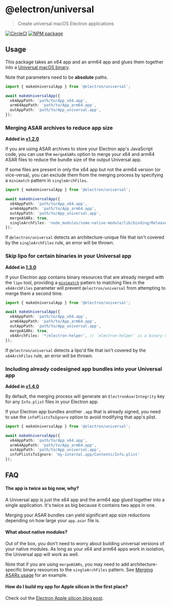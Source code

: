 # @electron/universal

> Create universal macOS Electron applications

[![CircleCI](https://circleci.com/gh/electron/universal/tree/main.svg?style=shield)](https://circleci.com/gh/electron/universal)
[![NPM package](https://img.shields.io/npm/v/@electron/universal)](https://npm.im/@electron/universal)

## Usage

This package takes an x64 app and an arm64 app and glues them together into a
[Universal macOS binary](https://developer.apple.com/documentation/apple-silicon/building-a-universal-macos-binary).

Note that parameters need to be **absolute** paths.

```typescript
import { makeUniversalApp } from '@electron/universal';

await makeUniversalApp({
  x64AppPath: 'path/to/App_x64.app',
  arm64AppPath: 'path/to/App_arm64.app',
  outAppPath: 'path/to/App_universal.app',
});
```

### Merging ASAR archives to reduce app size

**Added in [v1.2.0](https://github.com/electron/universal/commit/38ab1c3559e25382957d608e49e624dc72a4409c)**

If you are using ASAR archives to store your Electron app's JavaScript code, you can use the
`mergeASARs` option to merge your x64 and arm64 ASAR files to reduce the bundle size of
the output Universal app.

If some files are present in only the x64 app but not the arm64 version (or vice-versa),
you can exclude them from the merging process by specifying a `minimatch` pattern
in `singleArchFiles`.

```typescript
import { makeUniversalApp } from '@electron/universal';

await makeUniversalApp({
  x64AppPath: 'path/to/App_x64.app',
  arm64AppPath: 'path/to/App_arm64.app',
  outAppPath: 'path/to/App_universal.app',
  mergeASARs: true,
  singleArchFiles: 'node_modules/some-native-module/lib/binding/Release/**', // if you have files in your asar that are unique to x64 or arm64 apps
});
```

If `@electron/universal` detects an architecture-unique file that isn't covered by the
`singleArchFiles` rule, an error will be thrown.

### Skip lipo for certain binaries in your Universal app

**Added in [1.3.0](https://github.com/electron/universal/commit/01dfb8a9636965fe154192b07934670dd42509f3)**

If your Electron app contains binary resources that are already merged with the
`lipo` tool, providing a [`minimatch`] pattern to matching files in the `x64ArchFiles`
parameter will prevent `@electron/universal` from attempting to merge them a second time.

```typescript
import { makeUniversalApp } from '@electron/universal';

await makeUniversalApp({
  x64AppPath: 'path/to/App_x64.app',
  arm64AppPath: 'path/to/App_arm64.app',
  outAppPath: 'path/to/App_universal.app',
  mergeASARs: true,
  x64ArchFiles: '*/electron-helper', // `electron-helper` is a binary merged using `lipo`
});
```

If `@electron/universal` detects a lipo'd file that isn't covered by the `x64ArchFiles` rule,
an error will be thrown.

### Including already codesigned app bundles into your Universal app

**Added in [v1.4.0](https://github.com/electron/universal/commit/b02ce7697fd2a3c2c79e1f6ab6bf7052125865cc)**

By default, the merging process will generate an `ElectronAsarIntegrity` key for
any `Info.plist` files in your Electron app.

If your Electron app bundles another `.app` that is already signed, you need to use
the `infoPlistsToIgnore` option to avoid modifying that app's plist.

```typescript
import { makeUniversalApp } from '@electron/universal';

await makeUniversalApp({
  x64AppPath: 'path/to/App_x64.app',
  arm64AppPath: 'path/to/App_arm64.app',
  outAppPath: 'path/to/App_universal.app',
  infoPlistsToIgnore: 'my-internal.app/Contents/Info.plist'
});
```

## FAQ

#### The app is twice as big now, why?

A Universal app is just the x64 app and the arm64 app glued together into a single application.
It's twice as big because it contains two apps in one.

Merging your ASAR bundles can yield significant app size reductions depending on how large
your `app.asar` file is.

#### What about native modules?

Out of the box, you don't need to worry about building universal versions of your
native modules. As long as your x64 and arm64 apps work in isolation, the Universal
app will work as well.

Note that if you are using `mergeASARs`, you may need to add architecture-specific
binary resources to the `singleArchFiles` pattern.
See [Merging ASARs usage](#merging-asar-archives-to-reduce-app-size) for an example.

#### How do I build my app for Apple silicon in the first place?

Check out the [Electron Apple silicon blog post](https://www.electronjs.org/blog/apple-silicon).

[`minimatch`]: https://github.com/isaacs/minimatch?tab=readme-ov-file#features